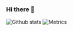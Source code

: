 ### Hi there 👋

![Github stats](https://github-readme-stats.vercel.app/api?username=nicolasbeauvais&show_icons=true)
![Metrics](https://metrics.lecoq.io/nicolasbeauvais?template=classic&base.activity=0&base.community=0&followup=1&languages=1&posts=1&posts.limit=4&posts.source=dev.to&config.timezone=Europe%2FParis&config.animated=true)

